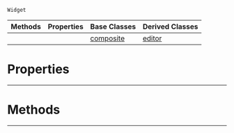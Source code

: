  `Widget`

|Methods|Properties|Base Classes|Derived Classes|
|---|---|---|---|
| | |[composite](https://plasmaengine.github.io/PlasmaDocs/Plasma1/C++/code_reference/class_reference/composite.md)|[editor](https://plasmaengine.github.io/PlasmaDocs/Plasma1/C++/code_reference/class_reference/editor.md)|


 #  Properties


---  
 #  Methods


---  
 

 